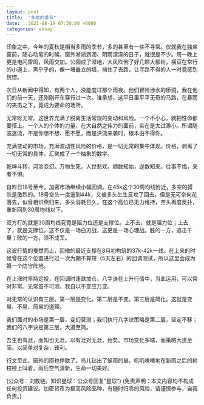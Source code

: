 ```yaml
---
layout: post
title:  "多雨的季节"
date:   2021-08-19 07:30:00 +0800
categories: essay
---
```


印象之中，今年的夏秋是相当多雨的季节，多的甚至有一些不寻常。仅就我在独坐窗前，随心动笔的时候，窗外淅淅沥沥、阴雨濛濛的日子，就很是不少。周一晚上更是电闪雷鸣，风雨交加。公园成了湿地，大风吹倒了好几颗大柳树，横亘在常行的小道上，黑乎乎的，像一堵矗立的墙，挡住了去路，让寻路不得的人一时竟感到恍惚。

次日从新闻中得知，有两个人，没能度过那个雨夜。他们冒险涉水的桥洞，我在他们的前一天，还刚刚开车穿行过一次。谁承想，这平日里平平无奇的马路，在暴雨的夹击之下，竟成为要命的场所。

无常呀无常。这世界充满了脱离生活常规的变动和风险。一个不小心，就把性命都要搭上。一个人的个体的力量，在大自然之伟力的面前，实在是太过渺小。所谓随波逐流，不是你想不想、愿不愿，而是洪流来袭时，根本由不得你。

充满变动的市场，充满波动性风险的价格，是一切无常的集中体现。价格，剥离了一切无常的具体，汇聚成了一个抽象的数字。

乾坤斗转，河洛变幻。万物生死，人世悲欢。顺数知始，逆数知来。往事不悔，来者不惧。

自昨日18号至今，加密市场继续小幅回调。在45k这个30周均线附近，多空的搏杀是激烈的。18号空头一度逼到44k，又被多头生生反攻了回去。但是无可奈何花落去，似曾相识燕归来，多头消耗日久，在这个高位已无力维持，空头再度反扑，重新回到30周均线以下。

双方打的就是30周均线究竟是阻力位还是支撑位。上不去，就是阻力位；上去了，就是支撑位。这不仅是一场白刃战，这更是一场心理战。胜的一方，追击千里；败的一方，溃不成军。

这波行情的戛然而止，回撤的最近支撑在8月初构筑的37k-42k一线。在上来的时候曾在这个位置进行过一次为期不算短（5天左右）的回调测试，所以这里会成为第一个防守阵地。

在上涨时坚持定投，在回调时逢跌加仓。八字诀在上升行情中，当此运用，可以常对非常。无常虽不可测，我自以不变应万变。

对无常的认识有三层。第一层是变化。第二层是不变。第三层是简化。这就是变易、不易、简易的道理。

我们面对的市场是第一层，变幻莫测；我们执行八字诀策略是第二层，坚定不移；我们的八字诀是第三层，大道至简。

吾生也有涯，而知也无涯。以有涯对无涯，殆矣。市场变化多端，而策略大道至简。以简单对复杂，锋利。

行文至此，窗外的雨也停歇了。鸟儿钻出了躲雨的巢，叽叽喳喳地在新雨之后的树枝桠上叫着。雨后空气清新，生命一切美好。

(公众号：刘教链。知识星球：公众号回复“星球”)
(免责声明：本文内容均不构成任何投资建议。加密货币为极高风险品种，有随时归零的风险，请谨慎参与，自我负责。)